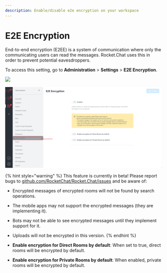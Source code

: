 ```yaml
---
description: Enable/disable e2e encryption on your workspace
---
```


# E2E Encryption

End-to-end encryption (E2EE) is a system of communication where only the communicating users can read the messages. Rocket.Chat uses this in order to prevent potential eavesdroppers.

To access this setting, go to **Administration** > **Settings** > **E2E Encryption**.

![](<../../../.gitbook/assets/administration >)

![](<../../../.gitbook/assets/image (689) (1).png>)

{% hint style="warning" %}
This feature is currently in beta! Please report bugs to [github.com/RocketChat/Rocket.Chat/issues](https://github.com/RocketChat/Rocket.Chat/issues) and be aware of:

* Encrypted messages of encrypted rooms will not be found by search operations.
* The mobile apps may not support the encrypted messages (they are implementing it).
* Bots may not be able to see encrypted messages until they implement support for it.
* Uploads will not be encrypted in this version.
{% endhint %}

* **Enable encryption for Direct Rooms by default**: When set to true, direct rooms will be encrypted by default.
* **Enable encryption for Private Rooms by default**: When enabled, private rooms will be encrypted by default.
